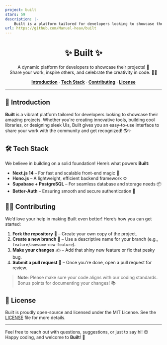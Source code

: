 ```yaml
---
project: built
stars: 59
description: |-
    Built is a platform tailored for developers looking to showcase their amazing projects. Whether you're creating innovative tools, building cool libraries, or designing sleek UIs, Built gives you an easy-to-use interface to share your work with the community and get recognized! 
url: https://github.com/Manuel-heav/built
---
```


<h1 align="center">✨ Built ✨</h1>

<p align="center">
  A dynamic platform for developers to showcase their projects! 🌟<br />
  Share your work, inspire others, and celebrate the creativity in code. 👨‍💻
</p>

<p align="center">
  <a href="#introduction"><strong>Introduction</strong></a> ·
  <a href="#tech-stack"><strong>Tech Stack</strong></a> ·
  <a href="#contributing"><strong>Contributing</strong></a> ·
  <a href="#license"><strong>License</strong></a>
</p>

---

## 🚀 Introduction

**Built** is a vibrant platform tailored for developers looking to showcase their amazing projects. Whether you're creating innovative tools, building cool libraries, or designing sleek UIs, Built gives you an easy-to-use interface to share your work with the community and get recognized! 🌎✨

## 🛠️ Tech Stack

We believe in building on a solid foundation! Here’s what powers **Built**:

- **Next.js 14** – For fast and scalable front-end magic 🧙
- **Hono.js** – A lightweight, efficient backend framework ⚙️
- **Supabase + PostgreSQL** – For seamless database and storage needs 📦
- **Better-Auth** – Ensuring smooth and secure authentication 🔐


## 👩‍💻 Contributing

We’d love your help in making Built even better! Here’s how you can get started:

1. **Fork the repository** 🍴 – Create your own copy of the project.
2. **Create a new branch** 🌿 – Use a descriptive name for your branch (e.g., `feature/awesome-new-feature`).
3. **Make your changes** ✍️ – Add that shiny new feature or fix that pesky bug.
4. **Submit a pull request** 🔄 – Once you're done, open a pull request for review.

> **Note**: Please make sure your code aligns with our coding standards. Bonus points for documenting your changes! 📚

## 📜 License

Built is proudly open-source and licensed under the MIT License. See the [LICENSE](LICENSE) file for more details.

---

Feel free to reach out with questions, suggestions, or just to say hi! 😊 Happy coding, and welcome to **Built**! 🎉

